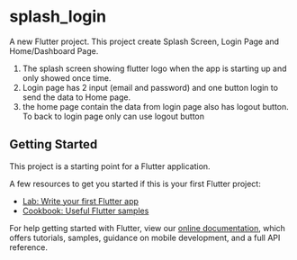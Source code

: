 # splash_login

A new Flutter project. This project create Splash Screen, Login Page and Home/Dashboard Page. 
1. The splash screen showing flutter logo when the app is starting up and only showed once time.
2. Login page has 2 input (email and password) and one button login to send the data to Home page.
3. the home page contain the data from login page also has logout button. To back to login page only can use logout button

## Getting Started

This project is a starting point for a Flutter application.

A few resources to get you started if this is your first Flutter project:

- [Lab: Write your first Flutter app](https://flutter.dev/docs/get-started/codelab)
- [Cookbook: Useful Flutter samples](https://flutter.dev/docs/cookbook)

For help getting started with Flutter, view our
[online documentation](https://flutter.dev/docs), which offers tutorials,
samples, guidance on mobile development, and a full API reference.
